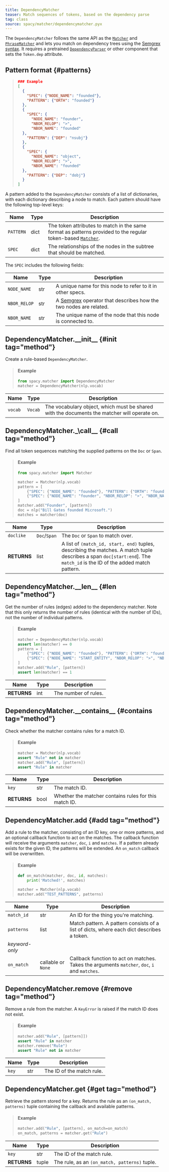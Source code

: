 ```yaml
---
title: DependencyMatcher
teaser: Match sequences of tokens, based on the dependency parse
tag: class
source: spacy/matcher/dependencymatcher.pyx
---
```


The `DependencyMatcher` follows the same API as the [`Matcher`](/api/matcher)
and [`PhraseMatcher`](/api/phrasematcher) and lets you match on dependency trees
using the
[Semgrex syntax](https://nlp.stanford.edu/nlp/javadoc/javanlp/edu/stanford/nlp/semgraph/semgrex/SemgrexPattern.html).
It requires a pretrained [`DependencyParser`](/api/parser) or other component
that sets the `Token.dep` attribute.

## Pattern format {#patterns}

> ```json
> ### Example
> [
>   {
>     "SPEC": {"NODE_NAME": "founded"},
>     "PATTERN": {"ORTH": "founded"}
>   },
>   {
>     "SPEC": {
>       "NODE_NAME": "founder",
>       "NBOR_RELOP": ">",
>       "NBOR_NAME": "founded"
>   },
>     "PATTERN": {"DEP": "nsubj"}
>   },
>   {
>     "SPEC": {
>       "NODE_NAME": "object",
>       "NBOR_RELOP": ">",
>       "NBOR_NAME": "founded"
>   },
>     "PATTERN": {"DEP": "dobj"}
>   }
> ]
> ```

A pattern added to the `DependencyMatcher` consists of a list of dictionaries,
with each dictionary describing a node to match. Each pattern should have the
following top-level keys:

| Name      | Type | Description                                                                                                                 |
| --------- | ---- | --------------------------------------------------------------------------------------------------------------------------- |
| `PATTERN` | dict | The token attributes to match in the same format as patterns provided to the regular token-based [`Matcher`](/api/matcher). |
| `SPEC`    | dict | The relationships of the nodes in the subtree that should be matched.                                                       |

The `SPEC` includes the following fields:

| Name         | Type | Description                                                                                                                                                            |
| ------------ | ---- | ---------------------------------------------------------------------------------------------------------------------------------------------------------------------- |
| `NODE_NAME`  | str  | A unique name for this node to refer to it in other specs.                                                                                                             |
| `NBOR_RELOP` | str  | A [Semgrex](https://nlp.stanford.edu/nlp/javadoc/javanlp/edu/stanford/nlp/semgraph/semgrex/SemgrexPattern.html) operator that describes how the two nodes are related. |
| `NBOR_NAME`  | str  | The unique name of the node that this node is connected to.                                                                                                            |

## DependencyMatcher.\_\_init\_\_ {#init tag="method"}

Create a rule-based `DependencyMatcher`.

> #### Example
>
> ```python
> from spacy.matcher import DependencyMatcher
> matcher = DependencyMatcher(nlp.vocab)
> ```

| Name    | Type    | Description                                                                                 |
| ------- | ------- | ------------------------------------------------------------------------------------------- |
| `vocab` | `Vocab` | The vocabulary object, which must be shared with the documents the matcher will operate on. |

## DependencyMatcher.\_\call\_\_ {#call tag="method"}

Find all token sequences matching the supplied patterns on the `Doc` or `Span`.

> #### Example
>
> ```python
> from spacy.matcher import Matcher
>
> matcher = Matcher(nlp.vocab)
> pattern = [
>     {"SPEC": {"NODE_NAME": "founded"}, "PATTERN": {"ORTH": "founded"}},
>     {"SPEC": {"NODE_NAME": "founder", "NBOR_RELOP": ">", "NBOR_NAME": "founded"}, "PATTERN": {"DEP": "nsubj"}},
> ]
> matcher.add("Founder", [pattern])
> doc = nlp("Bill Gates founded Microsoft.")
> matches = matcher(doc)
> ```

| Name        | Type         | Description                                                                                                                                                              |
| ----------- | ------------ | ------------------------------------------------------------------------------------------------------------------------------------------------------------------------ |
| `doclike`   | `Doc`/`Span` | The `Doc` or `Span` to match over.                                                                                                                                       |
| **RETURNS** | list         | A list of `(match_id, start, end)` tuples, describing the matches. A match tuple describes a span `doc[start:end`]. The `match_id` is the ID of the added match pattern. |

## DependencyMatcher.\_\_len\_\_ {#len tag="method"}

Get the number of rules (edges) added to the dependency matcher. Note that this
only returns the number of rules (identical with the number of IDs), not the
number of individual patterns.

> #### Example
>
> ```python
> matcher = DependencyMatcher(nlp.vocab)
> assert len(matcher) == 0
> pattern = [
>     {"SPEC": {"NODE_NAME": "founded"}, "PATTERN": {"ORTH": "founded"}},
>     {"SPEC": {"NODE_NAME": "START_ENTITY", "NBOR_RELOP": ">", "NBOR_NAME": "founded"}, "PATTERN": {"DEP": "nsubj"}},
> ]
> matcher.add("Rule", [pattern])
> assert len(matcher) == 1
> ```

| Name        | Type | Description          |
| ----------- | ---- | -------------------- |
| **RETURNS** | int  | The number of rules. |

## DependencyMatcher.\_\_contains\_\_ {#contains tag="method"}

Check whether the matcher contains rules for a match ID.

> #### Example
>
> ```python
> matcher = Matcher(nlp.vocab)
> assert "Rule" not in matcher
> matcher.add("Rule", [pattern])
> assert "Rule" in matcher
> ```

| Name        | Type | Description                                           |
| ----------- | ---- | ----------------------------------------------------- |
| `key`       | str  | The match ID.                                         |
| **RETURNS** | bool | Whether the matcher contains rules for this match ID. |

## DependencyMatcher.add {#add tag="method"}

Add a rule to the matcher, consisting of an ID key, one or more patterns, and an
optional callback function to act on the matches. The callback function will
receive the arguments `matcher`, `doc`, `i` and `matches`. If a pattern already
exists for the given ID, the patterns will be extended. An `on_match` callback
will be overwritten.

> #### Example
>
> ```python
> def on_match(matcher, doc, id, matches):
>     print('Matched!', matches)
>
> matcher = Matcher(nlp.vocab)
> matcher.add("TEST_PATTERNS", patterns)
> ```

| Name           | Type               | Description                                                                                   |
| -------------- | ------------------ | --------------------------------------------------------------------------------------------- |
| `match_id`     | str                | An ID for the thing you're matching.                                                          |
| `patterns`     | list               | Match pattern. A pattern consists of a list of dicts, where each dict describes a token.      |
| _keyword-only_ |                    |                                                                                               |
| `on_match`     | callable or `None` | Callback function to act on matches. Takes the arguments `matcher`, `doc`, `i` and `matches`. |

## DependencyMatcher.remove {#remove tag="method"}

Remove a rule from the matcher. A `KeyError` is raised if the match ID does not
exist.

> #### Example
>
> ```python
> matcher.add("Rule", [pattern]])
> assert "Rule" in matcher
> matcher.remove("Rule")
> assert "Rule" not in matcher
> ```

| Name  | Type | Description               |
| ----- | ---- | ------------------------- |
| `key` | str  | The ID of the match rule. |

## DependencyMatcher.get {#get tag="method"}

Retrieve the pattern stored for a key. Returns the rule as an
`(on_match, patterns)` tuple containing the callback and available patterns.

> #### Example
>
> ```python
> matcher.add("Rule", [pattern], on_match=on_match)
> on_match, patterns = matcher.get("Rule")
> ```

| Name        | Type  | Description                                   |
| ----------- | ----- | --------------------------------------------- |
| `key`       | str   | The ID of the match rule.                     |
| **RETURNS** | tuple | The rule, as an `(on_match, patterns)` tuple. |
